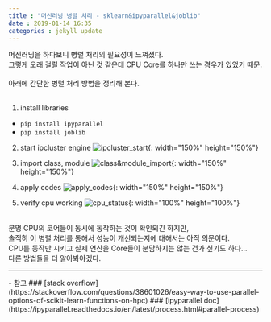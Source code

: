 ```yaml
---
title : "머신러닝 병렬 처리 - sklearn&ipyparallel&joblib"
date : 2019-01-14 16:35
categories : jekyll update
---
```


머신러닝을 하다보니 병렬 처리의 필요성이 느껴졌다.<br/>
그렇게 오래 걸릴 작업이 아닌 것 같은데 CPU Core를 하나만 쓰는 경우가 있었기 때문.<br/>
<br/>
아래에 간단한 병렬 처리 방법을 정리해 본다.<br/>
<br/>
1. install libraries
- <code>pip install ipyparallel</code>
- <code>pip install joblib</code>

2. start ipcluster engine
![ipcluster_start](https://github.com/muketer/muketer.github.io/blob/master/_posts/images/ipcluster_start.png?raw=true){: width="150%" height="150%"}

3. import class, module
![class&module_import](https://github.com/muketer/muketer.github.io/blob/master/_posts/images/class&module_import.png?raw=true){: width="150%" height="150%"}

4. apply codes
![apply_codes](https://github.com/muketer/muketer.github.io/blob/master/_posts/images/parallel_execute_code.png?raw=true){: width="150%" height="150%"}

5. verify cpu working
![cpu_status](https://github.com/muketer/muketer.github.io/blob/master/_posts/images/cpu_status.png?raw=true){: width="100%" height="100%"}
<br/>
분명 CPU의 코어들이 동시에 동작하는 것이 확인되긴 하지만,<br/>
솔직히 이 병렬 처리를 통해서 성능이 개선되는지에 대해서는 아직 의문이다.<br/>
CPU를 동작만 시키고 실제 연산을 Core들이 분담하지는 않는 건가 싶기도 하다...<br/>
다른 방법들을 더 알아봐야겠다.<br/>
<hr />
- 참고
### [stack overflow](https://stackoverflow.com/questions/38601026/easy-way-to-use-parallel-options-of-scikit-learn-functions-on-hpc)
### [ipyparallel doc](https://ipyparallel.readthedocs.io/en/latest/process.html#parallel-process)